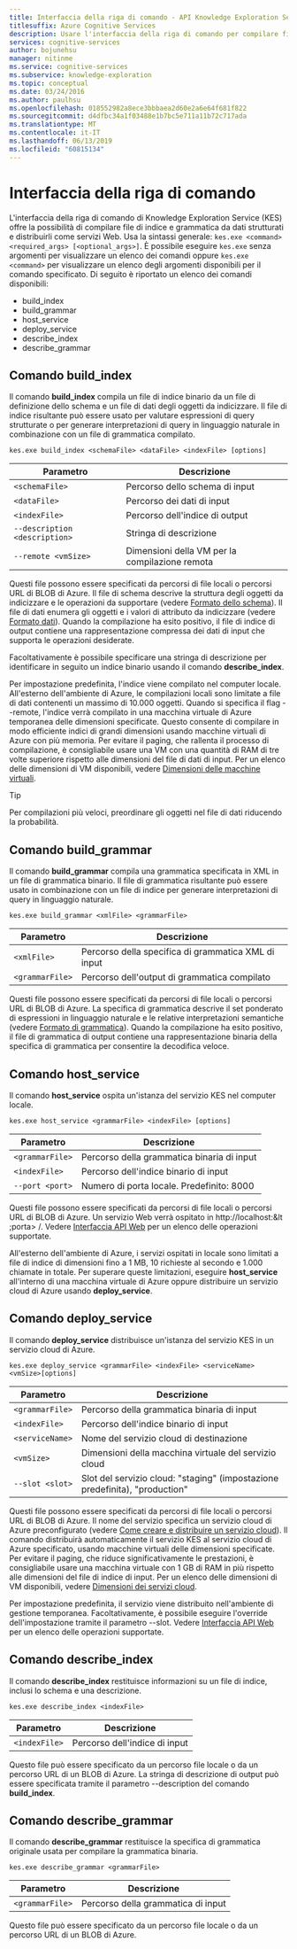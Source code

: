 ```yaml
---
title: Interfaccia della riga di comando - API Knowledge Exploration Service
titlesuffix: Azure Cognitive Services
description: Usare l'interfaccia della riga di comando per compilare file di indice e grammatica da dati strutturati e quindi distribuirli come servizi Web.
services: cognitive-services
author: bojunehsu
manager: nitinme
ms.service: cognitive-services
ms.subservice: knowledge-exploration
ms.topic: conceptual
ms.date: 03/24/2016
ms.author: paulhsu
ms.openlocfilehash: 018552982a8ece3bbbaea2d60e2a6e64f681f822
ms.sourcegitcommit: d4dfbc34a1f03488e1b7bc5e711a11b72c717ada
ms.translationtype: MT
ms.contentlocale: it-IT
ms.lasthandoff: 06/13/2019
ms.locfileid: "60815134"
---
```

# <a name="command-line-interface"></a>Interfaccia della riga di comando

L'interfaccia della riga di comando di Knowledge Exploration Service (KES) offre la possibilità di compilare file di indice e grammatica da dati strutturati e distribuirli come servizi Web.  Usa la sintassi generale: `kes.exe <command> <required_args> [<optional_args>]`.  È possibile eseguire `kes.exe` senza argomenti per visualizzare un elenco dei comandi oppure `kes.exe <command>` per visualizzare un elenco degli argomenti disponibili per il comando specificato.  Di seguito è riportato un elenco dei comandi disponibili:

* build_index
* build_grammar
* host_service
* deploy_service
* describe_index
* describe_grammar

<a name="build_index-command"></a>

## <a name="buildindex-command"></a>Comando build_index

Il comando **build_index** compila un file di indice binario da un file di definizione dello schema e un file di dati degli oggetti da indicizzare.  Il file di indice risultante può essere usato per valutare espressioni di query strutturate o per generare interpretazioni di query in linguaggio naturale in combinazione con un file di grammatica compilato.

`kes.exe build_index <schemaFile> <dataFile> <indexFile> [options]`

| Parametro      | Descrizione               |
|----------------|---------------------------|
| `<schemaFile>` | Percorso dello schema di input |
| `<dataFile>`   | Percorso dei dati di input   |
| `<indexFile>`  | Percorso dell'indice di output |
| `--description <description>` | Stringa di descrizione |
| `--remote <vmSize>`           | Dimensioni della VM per la compilazione remota |

Questi file possono essere specificati da percorsi di file locali o percorsi URL di BLOB di Azure.  Il file di schema descrive la struttura degli oggetti da indicizzare e le operazioni da supportare (vedere [Formato dello schema](SchemaFormat.md)).  Il file di dati enumera gli oggetti e i valori di attributo da indicizzare (vedere [Formato dati](DataFormat.md)).  Quando la compilazione ha esito positivo, il file di indice di output contiene una rappresentazione compressa dei dati di input che supporta le operazioni desiderate.  

Facoltativamente è possibile specificare una stringa di descrizione per identificare in seguito un indice binario usando il comando **describe_index**.  

Per impostazione predefinita, l'indice viene compilato nel computer locale.  All'esterno dell'ambiente di Azure, le compilazioni locali sono limitate a file di dati contenenti un massimo di 10.000 oggetti.  Quando si specifica il flag --remote, l'indice verrà compilato in una macchina virtuale di Azure temporanea delle dimensioni specificate.  Questo consente di compilare in modo efficiente indici di grandi dimensioni usando macchine virtuali di Azure con più memoria.  Per evitare il paging, che rallenta il processo di compilazione, è consigliabile usare una VM con una quantità di RAM di tre volte superiore rispetto alle dimensioni del file di dati di input.  Per un elenco delle dimensioni di VM disponibili, vedere [Dimensioni delle macchine virtuali](../../../articles/virtual-machines/virtual-machines-windows-sizes.md).

> [!TIP] 
> Per compilazioni più veloci, preordinare gli oggetti nel file di dati riducendo la probabilità.

<a name="build_grammar-command"></a>

## <a name="buildgrammar-command"></a>Comando build_grammar

Il comando **build_grammar** compila una grammatica specificata in XML in un file di grammatica binario.  Il file di grammatica risultante può essere usato in combinazione con un file di indice per generare interpretazioni di query in linguaggio naturale.

`kes.exe build_grammar <xmlFile> <grammarFile>`

| Parametro       | Descrizione               |
|-----------------|---------------------------|
| `<xmlFile>`     | Percorso della specifica di grammatica XML di input |
| `<grammarFile>` | Percorso dell'output di grammatica compilato         |

Questi file possono essere specificati da percorsi di file locali o percorsi URL di BLOB di Azure.  La specifica di grammatica descrive il set ponderato di espressioni in linguaggio naturale e le relative interpretazioni semantiche (vedere [Formato di grammatica](GrammarFormat.md)).  Quando la compilazione ha esito positivo, il file di grammatica di output contiene una rappresentazione binaria della specifica di grammatica per consentire la decodifica veloce.

<a name="host_service-command"/>

## <a name="hostservice-command"></a>Comando host_service

Il comando **host_service** ospita un'istanza del servizio KES nel computer locale.

`kes.exe host_service <grammarFile> <indexFile> [options]`

| Parametro       | Descrizione                |
|-----------------|----------------------------|
| `<grammarFile>` | Percorso della grammatica binaria di input         |
| `<indexFile>`   | Percorso dell'indice binario di input           |
| `--port <port>` | Numero di porta locale.  Predefinito: 8000 |

Questi file possono essere specificati da percorsi di file locali o percorsi URL di BLOB di Azure.  Un servizio Web verrà ospitato in http://localhost:&lt ;porta&gt; /.  Vedere [Interfaccia API Web](WebAPI.md) per un elenco delle operazioni supportate.

All'esterno dell'ambiente di Azure, i servizi ospitati in locale sono limitati a file di indice di dimensioni fino a 1 MB, 10 richieste al secondo e 1.000 chiamate in totale.  Per superare queste limitazioni, eseguire **host_service** all'interno di una macchina virtuale di Azure oppure distribuire un servizio cloud di Azure usando **deploy_service**.

<a name="deploy_service-command"/>

## <a name="deployservice-command"></a>Comando deploy_service

Il comando **deploy_service** distribuisce un'istanza del servizio KES in un servizio cloud di Azure.

`kes.exe deploy_service <grammarFile> <indexFile> <serviceName> <vmSize>[options]`

| Parametro       | Descrizione                  |
|-----------------|------------------------------|
| `<grammarFile>` | Percorso della grammatica binaria di input           |
| `<indexFile>`   | Percorso dell'indice binario di input             |
| `<serviceName>` | Nome del servizio cloud di destinazione |
| `<vmSize>`      | Dimensioni della macchina virtuale del servizio cloud     |
| `--slot <slot>` | Slot del servizio cloud: "staging" (impostazione predefinita), "production" |

Questi file possono essere specificati da percorsi di file locali o percorsi URL di BLOB di Azure.  Il nome del servizio specifica un servizio cloud di Azure preconfigurato (vedere [Come creare e distribuire un servizio cloud](../../../articles/cloud-services/cloud-services-how-to-create-deploy-portal.md)).  Il comando distribuirà automaticamente il servizio KES al servizio cloud di Azure specificato, usando macchine virtuali delle dimensioni specificate.  Per evitare il paging, che riduce significativamente le prestazioni, è consigliabile usare una macchina virtuale con 1 GB di RAM in più rispetto alle dimensioni del file di indice di input.  Per un elenco delle dimensioni di VM disponibili, vedere [Dimensioni dei servizi cloud](../../../articles/cloud-services/cloud-services-sizes-specs.md).

Per impostazione predefinita, il servizio viene distribuito nell'ambiente di gestione temporanea. Facoltativamente, è possibile eseguire l'override dell'impostazione tramite il parametro --slot.  Vedere [Interfaccia API Web](WebAPI.md) per un elenco delle operazioni supportate.

<a name="describe_index-command"/>

## <a name="describeindex-command"></a>Comando describe_index

Il comando **describe_index** restituisce informazioni su un file di indice, inclusi lo schema e una descrizione.

`kes.exe describe_index <indexFile>`

| Parametro     | Descrizione      |
|---------------|------------------|
| `<indexFile>` | Percorso dell'indice di input |

Questo file può essere specificato da un percorso file locale o da un percorso URL di un BLOB di Azure.  La stringa di descrizione di output può essere specificata tramite il parametro --description del comando **build_index**.

<a name="describe_grammar-command"/>

## <a name="describegrammar-command"></a>Comando describe_grammar

Il comando **describe_grammar** restituisce la specifica di grammatica originale usata per compilare la grammatica binaria.

`kes.exe describe_grammar <grammarFile>`

| Parametro       | Descrizione      |
|-----------------|------------------|
| `<grammarFile>` | Percorso della grammatica di input |

Questo file può essere specificato da un percorso file locale o da un percorso URL di un BLOB di Azure.

